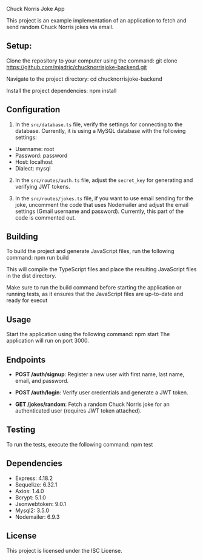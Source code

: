 Chuck Norris Joke App

This project is an example implementation of an application to fetch and send random Chuck Norris jokes via email.

## Setup:

Clone the repository to your computer using the command:
git clone https://github.com/mjadric/chucknorrisjoke-backend.git

Navigate to the project directory:
cd chucknorrisjoke-backend

Install the project dependencies:
npm install

## Configuration

1. In the `src/database.ts` file, verify the settings for connecting to the database. Currently, it is using a MySQL database with the following settings:
- Username: root
- Password: password
- Host: localhost
- Dialect: mysql

2. In the `src/routes/auth.ts` file, adjust the `secret_key` for generating and verifying JWT tokens.

3. In the `src/routes/jokes.ts` file, if you want to use email sending for the joke, uncomment the code that uses Nodemailer and adjust the email settings (Gmail username and password). Currently, this part of the code is commented out.

## Building

To build the project and generate JavaScript files, run the following command:
npm run build

This will compile the TypeScript files and place the resulting JavaScript files in the dist directory.

Make sure to run the build command before starting the application or running tests, as it ensures that the JavaScript files are up-to-date and ready for execut

## Usage

Start the application using the following command:
npm start
The application will run on port 3000.

## Endpoints

- **POST /auth/signup**: Register a new user with first name, last name, email, and password.

- **POST /auth/login**: Verify user credentials and generate a JWT token.

- **GET /jokes/random**: Fetch a random Chuck Norris joke for an authenticated user (requires JWT token attached).

## Testing

To run the tests, execute the following command:
npm test

## Dependencies

- Express: 4.18.2
- Sequelize: 6.32.1
- Axios: 1.4.0
- Bcrypt: 5.1.0
- Jsonwebtoken: 9.0.1
- Mysql2: 3.5.0
- Nodemailer: 6.9.3

## License

This project is licensed under the ISC License.

